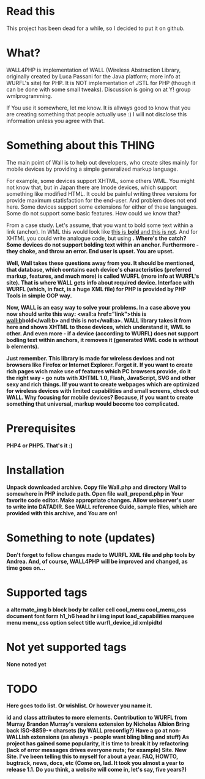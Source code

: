 Read this
=========

This project has been dead for a while, so I decided to put it on github.

What?
=====

WALL4PHP is implementation of WALL (Wireless Abstraction Library, originally created by Luca Passani for the Java platform; more info at WURFL's site) for PHP. It is NOT implementation of JSTL for PHP (though it can be done with some small tweaks). Discussion is going on at Y! group wmlprogramming.

If You use it somewhere, let me know. It is allways good to know that you are creating something that people actually use :) I will not disclose this information unless you agree with that.

Something about this THING
==========================

The main point of Wall is to help out developers, who create sites mainly for mobile devices by providing a simple generalized markup language.

For example, some devices support XHTML, some others WML. You might not know that, but in Japan there are Imode devices, which support something like modified HTML. It could be painful writing three versions for provide maximum statisfaction for the end-user. And problem does not end here. Some devices support some extensions for either of these languages. Some do not support some basic features. How could we know that?

From a case study. Let's assume, that you want to bold some text within a link (anchor). In WML this would look like <a href="link">this is <b>bold</b> and this is not</a>. And for XHTML you could write analogue code, but using <strong>. Where's the catch? Some devices do not support bolding text within an anchor. Furthermore - they choke, and throw an error. End user is upset. You are upset.

Well, Wall takes these questions away from you. It should be mentioned, that database, which contains each device's characteristics (preferred markup, features, and much more) is called WURFL (more info at WURFL's site). That is where WALL gets info about required device. Interface with WURFL (which, in fact, is a huge XML file) for PHP is provided by PHP Tools in simple OOP way.

Now, WALL is an easy way to solve your problems. In a case above you now should write this way: <wall:a href="link">this is <wall:b>bold</wall:b> and this is not</wall:a>. WALL library takes it from here and shows XHTML to those devices, which understand it, WML to other. And even more - if a device (according to WURFL) does not support bodling text within anchors, it removes it (generated WML code is without b elements).

Just remember. This library is made for wireless devices and not browsers like Firefox or Internet Explorer. Forget it. If you want to create rich pages wich make use of features which PC browsers provide, do it the right way - go nuts with XHTML 1.0, Flash, JavaScript, SVG and other sexy and rich things. IIf you want to create webpages which are optimized for wireless devices with limited capabilities and small screens, check out WALL. Why focusing for mobile devices? Because, if you want to create something that universal, markup would become too complicated.

Prerequisites
=============
PHP4 or PHP5. That's it :)

Installation
============
Unpack downloaded archive. Copy file Wall.php and directory Wall to somewhere in PHP include path. Open file wall_prepend.php in Your favorite code editor. Make appropriate changes. Allow webserver's user to write into DATADIR. See WALL reference Guide, sample files, which are provided with this archive, and You are on!

Something to note (updates)
===========================

Don't forget to follow changes made to WURFL XML file and php tools by Andrea. And, of course, WALL4PHP will be improved and changed, as time goes on...

Supported tags
==============
a
alternate_img
b
block
body
br
caller
cell
cool_menu
cool_menu_css
document
font
form
h1_h6
head
hr
i
img
input
load_capabilities
marquee
menu
menu_css
option
select
title
wurfl_device_id
xmlpidtd

Not yet supported tags
======================
None noted yet

TODO
====
Here goes todo list. Or wishlist. Or however you name it.

id and class attributes to more elements.
Contribution to WURFL from Murray Brandon
Murray's versions extension by Nicholas Albion
Bring back ISO-8859-* charsets (by WALL preconfig?)
Have a go at non-WALLish extensions (as always - people want bling bling and stuff)
As project has gained some popularity, it is time to break it by refactoring (lack of error messages drives everyone nuts; for example)
Site. New Site. I've been telling this to myself for about a year. FAQ, HOWTO, bugtrack, news, docs, etc (Come on, lad. It took you almost a year to release 1.1. Do you think, a website will come in, let's say, five years?)